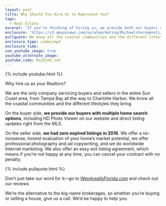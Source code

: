 ```yaml
---
layout: post
title: Why Should You Hire Us to Represent You?
tags:
  - Real Estate
excerpt: 'If you’re thinking of hiring us, we provide both our buyers and our sellers with top-notch service.'
enclosure: 'https://s3.amazonaws.com/vyralmarketing/Michael+Vernamonti/Gulf+Coast+Real+Estate+Why+Hire+Us.mp4'
pullquote: We know all the coastal communities and the different lifestyles they bring.
enclosure_type: video/mp4
enclosure_time:
use_youtube_image: true
youtube_alternate_image:
youtube_code: RsZdjU6_saY
---
```



{% include youtube.html %}

Why hire us as your Realtors?

We are the only company servicing buyers and sellers in the entire Sun Coast area, from Tampa Bay all the way to Charlotte Harbor. We know all the coastal communities and the different lifestyles they bring.&nbsp;

On the buyer side, **we provide our buyers with multiple home search options**, including HD Photo Viewer on our website and direct listing updates right from the MLS.&nbsp;

On the seller side, **we had zero expired listings in 2016**. We offer a no-nonsense, honest evaluation of your home’s market potential, we offer professional photography and ad copywriting, and we do worldwide Internet marketing. We also offer an easy exit listing agreement, which means if you’re not happy at any time, you can cancel your contract with no penalty.&nbsp;

{% include pullquote.html %}

Don’t just take our word for it—go to [WendysellsFlorida.com](WendySellsFlorida.com) and check out our reviews

We’re the alternative to the big-name brokerages, so whether you’re buying or selling a house, give us a call. We’d be happy to help you.